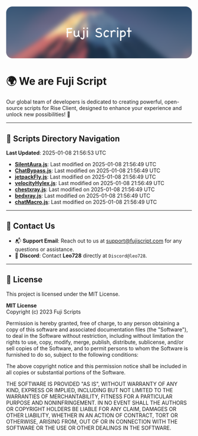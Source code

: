 ![Banner](.github/b.webp)

# 🌍 **We are Fuji Script**

Our global team of developers is dedicated to creating powerful, open-source scripts for Rise Client, designed to enhance your experience and unlock new possibilities! 🌟

---
<!-- SCRIPTS_NAVIGATION_START -->
## 📂 **Scripts Directory Navigation**

**Last Updated**: 2025-01-08 21:56:53 UTC

- **[SilentAura.js](scripts/SilentAura.js)**: Last modified on 2025-01-08 21:56:49 UTC
- **[ChatBypass.js](scripts/ChatBypass.js)**: Last modified on 2025-01-08 21:56:49 UTC
- **[jetpackFly.js](scripts/jetpackFly.js)**: Last modified on 2025-01-08 21:56:49 UTC
- **[velocityHylex.js](scripts/velocityHylex.js)**: Last modified on 2025-01-08 21:56:49 UTC
- **[chestxray.js](scripts/chestxray.js)**: Last modified on 2025-01-08 21:56:49 UTC
- **[bedxray.js](scripts/bedxray.js)**: Last modified on 2025-01-08 21:56:49 UTC
- **[chatMacro.js](scripts/chatMacro.js)**: Last modified on 2025-01-08 21:56:49 UTC

<!-- SCRIPTS_NAVIGATION_END -->

---

## 💬 **Contact Us**  
- 📬 **Support Email**: Reach out to us at [support@fujiscript.com](mailto:support@fujiscript.com) for any questions or assistance.  
- 💬 **Discord**: Contact **Leo728** directly at `Discord@leo728`.

---

## 📜 **License**

This project is licensed under the MIT License.  

**MIT License**  
Copyright (c) 2023 Fuji Scripts  

Permission is hereby granted, free of charge, to any person obtaining a copy of this software and associated documentation files (the "Software"), to deal in the Software without restriction, including without limitation the rights to use, copy, modify, merge, publish, distribute, sublicense, and/or sell copies of the Software, and to permit persons to whom the Software is furnished to do so, subject to the following conditions:  

The above copyright notice and this permission notice shall be included in all copies or substantial portions of the Software.  

THE SOFTWARE IS PROVIDED "AS IS", WITHOUT WARRANTY OF ANY KIND, EXPRESS OR IMPLIED, INCLUDING BUT NOT LIMITED TO THE WARRANTIES OF MERCHANTABILITY, FITNESS FOR A PARTICULAR PURPOSE AND NONINFRINGEMENT. IN NO EVENT SHALL THE AUTHORS OR COPYRIGHT HOLDERS BE LIABLE FOR ANY CLAIM, DAMAGES OR OTHER LIABILITY, WHETHER IN AN ACTION OF CONTRACT, TORT OR OTHERWISE, ARISING FROM, OUT OF OR IN CONNECTION WITH THE SOFTWARE OR THE USE OR OTHER DEALINGS IN THE SOFTWARE.  
